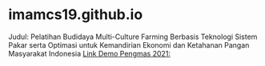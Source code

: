 # imamcs19.github.io
Judul: Pelatihan Budidaya Multi-Culture Farming Berbasis Teknologi Sistem Pakar serta Optimasi untuk Kemandirian Ekonomi dan Ketahanan Pangan Masyarakat Indonesia
[Link Demo Pengmas 2021:](https://imamcs19.github.io/ai2021)
